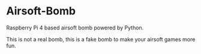 # Airsoft-Bomb
Raspberry Pi 4 based airsoft bomb powered by Python.

This is not a real bomb, this is a fake bomb to make your airsoft games more fun.
